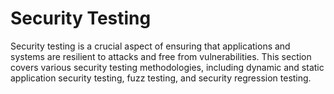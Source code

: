 # Security Testing

Security testing is a crucial aspect of ensuring that applications and systems are resilient to attacks and free from vulnerabilities. This section covers various security testing methodologies, including dynamic and static application security testing, fuzz testing, and security regression testing.
